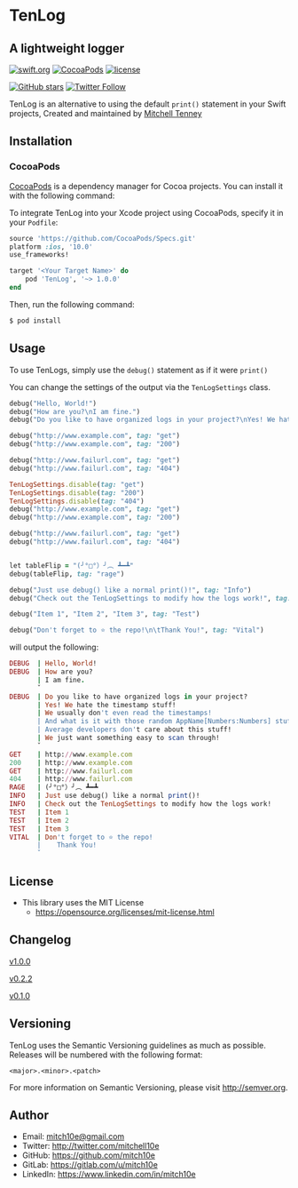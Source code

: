 # TenLog
## A lightweight logger

[![swift.org](https://img.shields.io/badge/Swift-3.0-orange.svg)]()
[![CocoaPods](https://img.shields.io/cocoapods/v/TenLog.svg)]()
[![license](https://img.shields.io/github/license/mitch10e/TenLog.svg)]()

[![GitHub stars](https://img.shields.io/github/stars/mitch10e/TenLog.svg?style=social&label=Star)]()
[![Twitter Follow](https://img.shields.io/twitter/follow/mitchell10e.svg?style=social&label=Follow)]()

TenLog is an alternative to using the default ```print()``` statement in your Swift projects, 
Created and maintained by [Mitchell Tenney](https://gitlab.com/u/mitch10e)

## Installation

### CocoaPods

[CocoaPods](http://cocoapods.org) is a dependency manager for Cocoa projects. You can install it with the following command:

To integrate TenLog into your Xcode project using CocoaPods, specify it in your `Podfile`:

```ruby
source 'https://github.com/CocoaPods/Specs.git'
platform :ios, '10.0'
use_frameworks!

target '<Your Target Name>' do
    pod 'TenLog', '~> 1.0.0'
end
```

Then, run the following command:

```bash
$ pod install
```

## Usage

To use TenLogs, simply use the ```debug()``` statement as if it were ```print()```

You can change the settings of the output via the ```TenLogSettings``` class.

```ruby
debug("Hello, World!")
debug("How are you?\nI am fine.")
debug("Do you like to have organized logs in your project?\nYes! We hate the timestamp stuff!\nWe usually don't even read the timestamps!\nAnd what is it with those random AppName[Numbers:Numbers] stuff?\nAverage developers don't care about this stuff!\nWe just want something easy to scan through!")

debug("http://www.example.com", tag: "get")
debug("http://www.example.com", tag: "200")

debug("http://www.failurl.com", tag: "get")
debug("http://www.failurl.com", tag: "404")

TenLogSettings.disable(tag: "get")
TenLogSettings.disable(tag: "200")
TenLogSettings.disable(tag: "404")
debug("http://www.example.com", tag: "get")
debug("http://www.example.com", tag: "200")

debug("http://www.failurl.com", tag: "get")
debug("http://www.failurl.com", tag: "404")


let tableFlip = "(╯°□°）╯︵ ┻━┻"
debug(tableFlip, tag: "rage")

debug("Just use debug() like a normal print()!", tag: "Info")
debug("Check out the TenLogSettings to modify how the logs work!", tag: "Info")

debug("Item 1", "Item 2", "Item 3", tag: "Test")

debug("Don't forget to ⭐️ the repo!\n\tThank You!", tag: "Vital")
```

will output the following:

```ruby
DEBUG  | Hello, World!
DEBUG  | How are you?
       | I am fine.
       ˇ
DEBUG  | Do you like to have organized logs in your project?
       | Yes! We hate the timestamp stuff!
       | We usually don't even read the timestamps!
       | And what is it with those random AppName[Numbers:Numbers] stuff?
       | Average developers don't care about this stuff!
       | We just want something easy to scan through!
       ˇ
GET    | http://www.example.com
200    | http://www.example.com
GET    | http://www.failurl.com
404    | http://www.failurl.com
RAGE   | (╯°□°）╯︵ ┻━┻
INFO   | Just use debug() like a normal print()!
INFO   | Check out the TenLogSettings to modify how the logs work!
TEST   | Item 1
TEST   | Item 2
TEST   | Item 3
VITAL  | Don't forget to ⭐️ the repo!
       | 	Thank You!
       ˇ
```



## License
- This library uses the MIT License
  - https://opensource.org/licenses/mit-license.html

## Changelog

[v1.0.0](https://github.com/mitch10e/TenLog/blob/develop/CHANGELOG.md#100)

[v0.2.2](https://github.com/mitch10e/TenLog/blob/develop/CHANGELOG.md#022)

[v0.1.0](https://github.com/mitch10e/TenLog/blob/develop/CHANGELOG.md#010)

## Versioning

TenLog uses the Semantic Versioning guidelines as much as possible. Releases will be numbered with the following format:

`<major>.<minor>.<patch>`

For more information on Semantic Versioning, please visit http://semver.org.

## Author
- Email: mitch10e@gmail.com
- Twitter: http://twitter.com/mitchell10e
- GitHub: https://github.com/mitch10e
- GitLab: https://gitlab.com/u/mitch10e
- LinkedIn: https://www.linkedin.com/in/mitch10e

